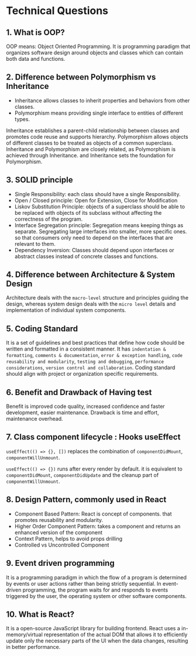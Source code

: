 # Technical Questions

## 1. What is OOP?
OOP means: Object Oriented Programming.
It is programming paradigm that organizes software design around objects and classes which can contain both data and functions.

## 2. Difference between Polymorphism vs Inheritance
- Inheritance allows classes to inherit properties and behaviors from other classes.
- Polymorphism means providing single interface to entities of different types.

Inheritance establishes a parent-child relationship between classes and promotes code reuse and supports hierarchy.
Polymorphism allows objects of different classes to be treated as objects of a common superclass.
Inheritance and Polymorphism are closely related, as Polymorphism is achieved through Inheritance. and Inheritance sets the foundation for Polymorphism.

## 3. SOLID principle
- Single Responsibility: each class should have a single Responsibility.
- Open / Closed principle: Open for Extension, Close for Modification
- Liskov Substitution Principle: objects of a superclass should be able to be replaced with objects of its subclass without affecting the correctness of the program.
- Interface Segregation principle: Segregation means keeping things as separate.
Segregating large interfaces into smaller, more specific ones. so that consumers only need to depend on the interfaces that are relevant to them.
- Dependency Inversion: Classes should depend upon interfaces or abstract classes instead of concrete classes and functions.

## 4. Difference between Architecture & System Design
Architecture deals with the `macro-level` structure and principles guiding the design, whereas system design deals with the `micro level` details and implementation of individual system components.

## 5. Coding Standard
It is a set of guidelines and best practices that define how code should be written and formatted in a consistent manner.
It has `indentation & formatting`, `comments & documentation`, `error & exception handling`, `code reusability and modularity`, `testing and debugging`, `performance considerations`, `version control and collaboration`.
Coding standard should align with project or organization specific requirements.

## 6. Benefit and Drawback of Having test
Benefit is improved code quality, increased confidence and faster development, easier maintenance. Drawback is time and effort, maintenance overhead.

## 7. Class component lifecycle : Hooks useEffect
`useEffect(() => {}, [])` replaces the combination of `componentDidMount`, `componentWillUnmount`.

`useEffect(() => {})` runs after every render by default. it is equivalent to `componentDidMount`, `componentDidUpdate` and the cleanup part of `componentWillUnmount`.


## 8. Design Pattern, commonly used in React
- Component Based Pattern: React is concept of components. that promotes reusability and modularity.
- Higher Order Component Pattern: takes a component and returns an enhanced version of the component
- Context Pattern, helps to avoid props drilling
- Controlled vs Uncontrolled Component

## 9. Event driven programming
It is a programming paradigm in which the flow of a program is determined by events or user actions rather than being strictly sequential.
In event-driven programming, the program waits for and responds to events triggered by the user, the operating system or other software components.

## 10. What is React?
It is a open-source JavaScript library for building frontend.
React uses a in-memory/virtual representation of the actual DOM that allows it to efficiently update only the necessary parts of the UI when the data changes, resulting in better performance.
